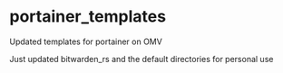 # portainer_templates
Updated templates for portainer on OMV

Just updated bitwarden_rs and the default directories for personal use
